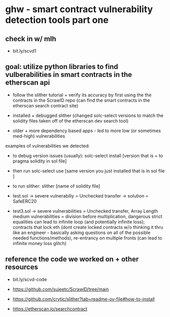 # ghw - smart contract vulnerability detection tools part one

## check in w/ mlh 
- bit.ly/scvd1

## goal: utilize python libraries to find vulberabilities in smart contracts in the etherscan api 
- follow the slither tutorial + verify its accuracy by first using the the contracts in the ScrawID repo (can find the smart contracts in the etherscan search contract site)
- installed + debugged slither (changed solc-select versions to match the solidity files taken off of the etherscan dev search tool) 

- older + more dependency based apps - led to more low (or sometimes med-high) vulnerabilities 

examples of vulnerabilities we detected: 
- to debug version issues (usually): solc-select install [version that is = to pragma solidity in sol file]
- then run solc-select use [same version you just installed that is in sol file ]

- to run slither: slither [name of solidity file] 

- test.sol -> severe vulnerabiliy = Unchecked transfer -> solution = SafeERC20
- test3.sol -> severe vulnerabilities = Unchecked transfer, Array Length 
        medium vulnerabilities = division before multiplication, dangerous strict equalities can lead to infinite loop (and potentially infinite loss); contracts that lock eth (dont create locked contracts w/o thinking it thru like an engineer - basically asking questions on all of the possible needed functions/methods), re-entrancy on multiple fronts (can lead to infinite money loss glitch)



## reference the code we worked on + other resources 
- bit.ly/scvd-code

- https://github.com/sujeetc/ScrawlD/tree/main
- https://github.com/crytic/slither?tab=readme-ov-file#how-to-install
- https://etherscan.io/searchcontract


